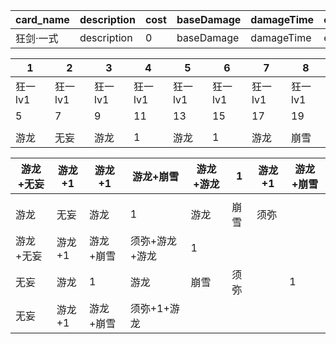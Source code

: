 | card_name | description | cost | baseDamage | damageTime | extraDamage | buff | debuff |
| --------- | ----------- | ---- | ---------- | ---------- | ----------- | ---- | ------ |
| 狂剑·一式 | description | 0    | baseDamage | damageTime | extraDamage | buff | debuff |



| 1       | 2       | 3       | 4       | 5       | 6       | 7       | 8       |
| ------- | ------- | ------- | ------- | ------- | ------- | ------- | ------- |
| 狂一lv1 | 狂一lv1 | 狂一lv1 | 狂一lv1 | 狂一lv1 | 狂一lv1 | 狂一lv1 | 狂一lv1 |
| 5       | 7       | 9       | 11      | 13      | 15      | 17      | 19      |
|         |         |         |         |         |         |         |         |
| 游龙    | 无妄    | 游龙    | 1       | 游龙    | 1       | 游龙    | 崩雪    |



| 游龙+无妄 | 游龙+1 | 游龙+1    | 游龙+崩雪      | 游龙+游龙 | 1    | 游龙+1 | 游龙+崩雪 |
| --------- | ------ | --------- | -------------- | --------- | ---- | ------ | --------- |
|           |        |           |                |           |      |        |           |
| 游龙      | 无妄   | 游龙      | 1              | 游龙      | 崩雪 | 须弥   |           |
| 游龙+无妄 | 游龙+1 | 游龙+崩雪 | 须弥+游龙+游龙 | 1         |      |        |           |
| 无妄      | 游龙   | 1         | 游龙           | 崩雪      | 须弥 |        | 1         |
| 无妄      | 游龙+1 | 游龙+崩雪 | 须弥+1+游龙    |           |      |        |           |

